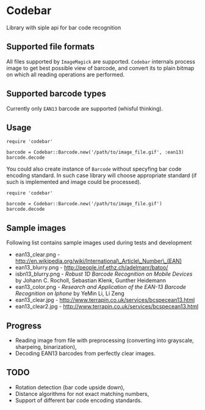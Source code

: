# Codebar

Library with siple api for bar code recognition

## Supported file formats

All files supported by `ImageMagick` are supported. `Codebar` internals process image to get best possible view of barcode, and convert its to plain bitmap on which all reading operations are performed.

## Supported barcode types

Currently only `EAN13` barcode are supported (whisful thinking).

## Usage

    require 'codebar'

    barcode = Codebar::Barcode.new('/path/to/image_file.gif', :ean13)
    barcode.decode

You could also create instance of `Barcode` without specyfing bar code encoding standard. In such case library will choose appropriate standard (if such is implemented and image could be processed).

    require 'codebar'

    barcode = Codebar::Barcode.new('/path/to/image_file.gif')
    barcode.decode

## Sample images

Following list contains sample images used during tests and development

 * ean13\_clear.png - http://en.wikipedia.org/wiki/International\_Article\_Number\_(EAN)
 * ean13\_blurry.png - http://people.inf.ethz.ch/adelmanr/batoo/
 * isbn13\_blurry.png - _Robust 1D Barcode Recognition on Mobile Devices_ by Johann C. Rocholl, Sebastian Klenk, Gunther Heidemann
 * ean13\_color.png - _Research and Application of the EAN-13 Barcode Recognition on Iphone_ by YeMin Li, Li Zeng
 * ean13\_clear.jpg - http://www.terrapin.co.uk/services/bcspecean13.html
 * ean13\_clear2.jpg - http://www.terrapin.co.uk/services/bcspecean13.html

## Progress
 * Reading image from file with preprocessing (converting into grayscale, sharpeing, binarization),
 * Decoding EAN13 barcodes from perfectly clear images.

## TODO
 * Rotation detection (bar code upside down),
 * Distance algorithms for not exact matching numbers,
 * Support of different bar code encoding standards.
